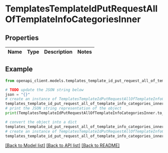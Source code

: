# TemplatesTemplateIdPutRequestAllOfTemplateInfoCategoriesInner


## Properties

Name | Type | Description | Notes
------------ | ------------- | ------------- | -------------

## Example

```python
from openapi_client.models.templates_template_id_put_request_all_of_template_info_categories_inner import TemplatesTemplateIdPutRequestAllOfTemplateInfoCategoriesInner

# TODO update the JSON string below
json = "{}"
# create an instance of TemplatesTemplateIdPutRequestAllOfTemplateInfoCategoriesInner from a JSON string
templates_template_id_put_request_all_of_template_info_categories_inner_instance = TemplatesTemplateIdPutRequestAllOfTemplateInfoCategoriesInner.from_json(json)
# print the JSON string representation of the object
print(TemplatesTemplateIdPutRequestAllOfTemplateInfoCategoriesInner.to_json())

# convert the object into a dict
templates_template_id_put_request_all_of_template_info_categories_inner_dict = templates_template_id_put_request_all_of_template_info_categories_inner_instance.to_dict()
# create an instance of TemplatesTemplateIdPutRequestAllOfTemplateInfoCategoriesInner from a dict
templates_template_id_put_request_all_of_template_info_categories_inner_from_dict = TemplatesTemplateIdPutRequestAllOfTemplateInfoCategoriesInner.from_dict(templates_template_id_put_request_all_of_template_info_categories_inner_dict)
```
[[Back to Model list]](../README.md#documentation-for-models) [[Back to API list]](../README.md#documentation-for-api-endpoints) [[Back to README]](../README.md)


